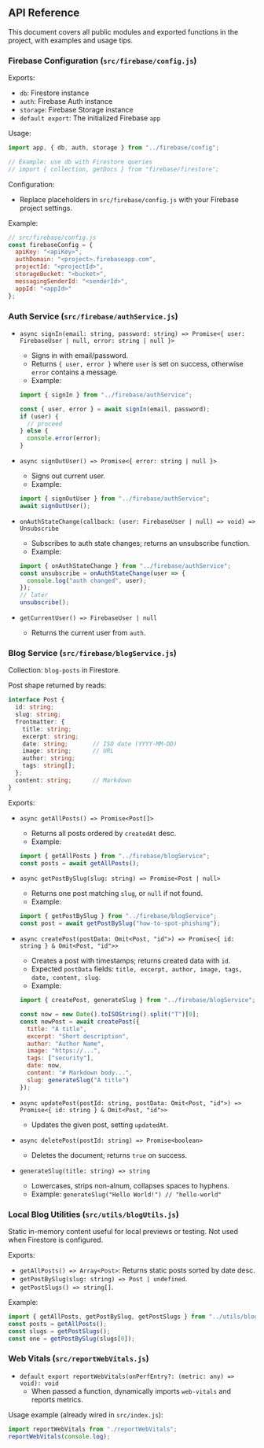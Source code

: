 ## API Reference

This document covers all public modules and exported functions in the project, with examples and usage tips.

### Firebase Configuration (`src/firebase/config.js`)

Exports:
- `db`: Firestore instance
- `auth`: Firebase Auth instance
- `storage`: Firebase Storage instance
- `default export`: The initialized Firebase `app`

Usage:
```javascript
import app, { db, auth, storage } from "../firebase/config";

// Example: use db with Firestore queries
// import { collection, getDocs } from "firebase/firestore";
```

Configuration:
- Replace placeholders in `src/firebase/config.js` with your Firebase project settings.

Example:
```javascript
// src/firebase/config.js
const firebaseConfig = {
  apiKey: "<apiKey>",
  authDomain: "<project>.firebaseapp.com",
  projectId: "<projectId>",
  storageBucket: "<bucket>",
  messagingSenderId: "<senderId>",
  appId: "<appId>"
};
```

### Auth Service (`src/firebase/authService.js`)

- `async signIn(email: string, password: string) => Promise<{ user: FirebaseUser | null, error: string | null }>`
  - Signs in with email/password.
  - Returns `{ user, error }` where `user` is set on success, otherwise `error` contains a message.
  - Example:
  ```javascript
  import { signIn } from "../firebase/authService";

  const { user, error } = await signIn(email, password);
  if (user) {
    // proceed
  } else {
    console.error(error);
  }
  ```

- `async signOutUser() => Promise<{ error: string | null }>`
  - Signs out current user.
  - Example:
  ```javascript
  import { signOutUser } from "../firebase/authService";
  await signOutUser();
  ```

- `onAuthStateChange(callback: (user: FirebaseUser | null) => void) => Unsubscribe`
  - Subscribes to auth state changes; returns an unsubscribe function.
  - Example:
  ```javascript
  import { onAuthStateChange } from "../firebase/authService";
  const unsubscribe = onAuthStateChange(user => {
    console.log("auth changed", user);
  });
  // later
  unsubscribe();
  ```

- `getCurrentUser() => FirebaseUser | null`
  - Returns the current user from `auth`.

### Blog Service (`src/firebase/blogService.js`)

Collection: `blog-posts` in Firestore.

Post shape returned by reads:
```ts
interface Post {
  id: string;
  slug: string;
  frontmatter: {
    title: string;
    excerpt: string;
    date: string;       // ISO date (YYYY-MM-DD)
    image: string;      // URL
    author: string;
    tags: string[];
  };
  content: string;      // Markdown
}
```

Exports:

- `async getAllPosts() => Promise<Post[]>`
  - Returns all posts ordered by `createdAt` desc.
  - Example:
  ```javascript
  import { getAllPosts } from "../firebase/blogService";
  const posts = await getAllPosts();
  ```

- `async getPostBySlug(slug: string) => Promise<Post | null>`
  - Returns one post matching `slug`, or `null` if not found.
  - Example:
  ```javascript
  import { getPostBySlug } from "../firebase/blogService";
  const post = await getPostBySlug("how-to-spot-phishing");
  ```

- `async createPost(postData: Omit<Post, "id">) => Promise<{ id: string } & Omit<Post, "id">>`
  - Creates a post with timestamps; returns created data with `id`.
  - Expected `postData` fields: `title, excerpt, author, image, tags, date, content, slug`.
  - Example:
  ```javascript
  import { createPost, generateSlug } from "../firebase/blogService";

  const now = new Date().toISOString().split("T")[0];
  const newPost = await createPost({
    title: "A title",
    excerpt: "Short description",
    author: "Author Name",
    image: "https://...",
    tags: ["security"],
    date: now,
    content: "# Markdown body...",
    slug: generateSlug("A title")
  });
  ```

- `async updatePost(postId: string, postData: Omit<Post, "id">) => Promise<{ id: string } & Omit<Post, "id">>`
  - Updates the given post, setting `updatedAt`.

- `async deletePost(postId: string) => Promise<boolean>`
  - Deletes the document; returns `true` on success.

- `generateSlug(title: string) => string`
  - Lowercases, strips non-alnum, collapses spaces to hyphens.
  - Example: `generateSlug("Hello World!") // "hello-world"`

### Local Blog Utilities (`src/utils/blogUtils.js`)

Static in-memory content useful for local previews or testing. Not used when Firestore is configured.

Exports:
- `getAllPosts() => Array<Post>`: Returns static posts sorted by date desc.
- `getPostBySlug(slug: string) => Post | undefined`.
- `getPostSlugs() => string[]`.

Example:
```javascript
import { getAllPosts, getPostBySlug, getPostSlugs } from "../utils/blogUtils";
const posts = getAllPosts();
const slugs = getPostSlugs();
const one = getPostBySlug(slugs[0]);
```

### Web Vitals (`src/reportWebVitals.js`)

- `default export reportWebVitals(onPerfEntry?: (metric: any) => void): void`
  - When passed a function, dynamically imports `web-vitals` and reports metrics.

Usage example (already wired in `src/index.js`):
```javascript
import reportWebVitals from "./reportWebVitals";
reportWebVitals(console.log);
```